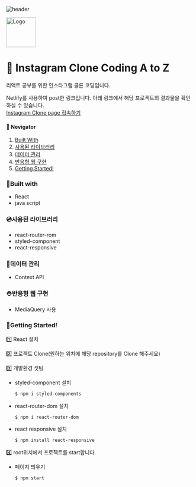 ![header](https://capsule-render.vercel.app/api?type=waving&color=auto&height=300&section=header&text=React%20Toy%20Project&fontSize=70&animation=fadeIn&fontAlignY=38&desc=&descAlignY=51&descAlign=62)

<div>
  <img src="https://avatars.githubusercontent.com/u/90607105?s=200&v=4" alt="Logo" width="80" height="80">
  <h1>🚀 Instagram Clone Coding A to Z</h1>
</div>

리액트 공부를 위한 인스타그램 클론 코딩입니다. 

Netlify를 사용하여 post한 링크입니다.
아래 링크에서 해당 프로젝트의 결과물을 확인하실 수 있습니다. 
<br>
<a href="https://meanstagram.netlify.app/">Instagram Clone page 접속하기</a>


<h4>🧭 Nevigator</h4>
<ol>
  <li>
     <a href="#built-with">Built With</a>
  </li>
  <li>
    <a href="#사용된-라이브러리">사용된 라이브러리</a>
  </li>
  <li>
    <a href="#데이터-관리">데이터 관리</a>
  </li>
  <li>
    <a href="#반응형-웹-구현">반응형 웹 구현</a>
  </li>
  <li>
    <a href="#getting-started">Getting Started!</a>
  </li>
  
</ol>

### 🔗Built with
- React
- java script

### 💿사용된 라이브러리
- react-router-rom
- styled-component
- react-responsive

### 💽데이터 관리
- Context API

### ⛑️반응형 웹 구현
- MediaQuery 사용

### 🚩Getting Started!
1️⃣ React 설치

2️⃣ 프로젝트 Clone(원하는 위치에 해당 repository를 Clone 해주세요)

3️⃣ 개발환경 셋팅
   
   - styled-component 설치
     ```sh
     $ npm i styled-components
     ```
   - react-router-dom 설치
     ```sh
     $ npm i react-router-dom
     ```
   - react responsive 설치
     ```sh
     $ npm install react-responsive
     ```
4️⃣ root위치에서 프로젝트를 start합니다.
   - 페이지 띄우기
     ```sh
     $ npm start
     ```

